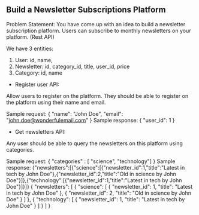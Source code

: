 ## Build a Newsletter Subscriptions Platform

Problem Statement:
You have come up with an idea to build a newsletter subscription platform. Users can subscribe to monthly newsletters on your platform. (Rest API)

We have 3 entities:

1. User: id, name,
2. Newsletter: id, category_id, title, user_id, price
3. Category: id, name

- Register user API:

Allow users to register on the platform. They should be able to register on the platform using their name and email.

Sample request: { "name": "John Doe", "email": "john.doe@wonderfulemail.com" }
Sample response: { "user_id": 1 }


- Get newsletters API:

Any user should be able to query the newsletters on this platform using categories.

Sample request: { "categories" : [ "science", "technology"] }
Sample response:
{"newsletters":[{"science":[{"newsletter_id":1,"title":"Latest in tech by John Doe"},{"newsletter_id":2,"title":"Old in science by John Doe"}]},{"technology":[{"newsletter_id":1,"title":"Latest in tech by John Doe"}]}]}
{
"newsletters": [
{
"science": [
{
"newsletter_id": 1,
"title": "Latest in tech by John Doe"
},
{
"newsletter_id": 2,
"title": "Old in science by John Doe"
}
]
},
{
"technology": [
{
"newsletter_id": 1,
"title": "Latest in tech by John Doe"
}
]
}
]
}



